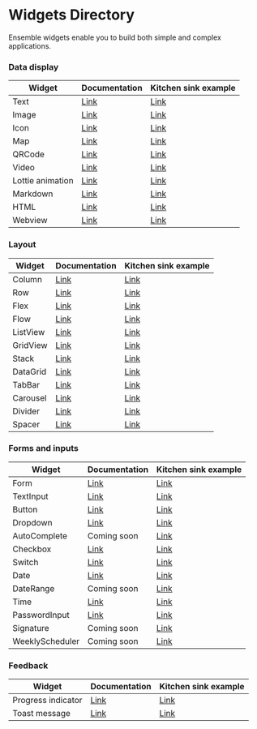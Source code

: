# Widgets Directory

Ensemble widgets enable you to build both simple and complex applications.

### Data display

| Widget           | Documentation                      | Kitchen sink example                                                                                                       |
| ---------------- | ---------------------------------- | -------------------------------------------------------------------------------------------------------------------------- |
| Text             | [Link](/widget-reference/text)     | [Link](https://studio.ensembleui.com/app/e24402cb-75e2-404c-866c-29e6c3dd7992/screen/c87f8b09-58e2-4c2f-99a1-cbbe9e25e9a5) |
| Image            | [Link](/widget-reference/Image)    | [Link](https://studio.ensembleui.com/app/e24402cb-75e2-404c-866c-29e6c3dd7992/screen/7c7a3ffe-68ef-4e99-b9d1-4b5cee166233) |
| Icon             | [Link](/widget-reference/Icon)     | [Link](https://studio.ensembleui.com/app/e24402cb-75e2-404c-866c-29e6c3dd7992/screen/e7c686f5-b8a2-4670-9e6e-8fdb0fea768e) |
| Map              | [Link](/widget-reference/Map)      | [Link](https://studio.ensembleui.com/app/e24402cb-75e2-404c-866c-29e6c3dd7992/screen/36e52d1a-39c5-4a6b-b064-2be6cfe3cf7b) |
| QRCode           | [Link](/widget-reference/qrcode)   | [Link](https://studio.ensembleui.com/app/e24402cb-75e2-404c-866c-29e6c3dd7992/screen/f4921ba2-9f3d-4c33-8848-4df29a5e7a4d) |
| Video            | [Link](/widget-reference/video)    | [Link](https://studio.ensembleui.com/app/e24402cb-75e2-404c-866c-29e6c3dd7992/screen/fce92bbb-af8e-403d-bf2d-c10926cc89a0) |
| Lottie animation | [Link](/widget-reference/lottie)   | [Link](https://studio.ensembleui.com/app/e24402cb-75e2-404c-866c-29e6c3dd7992/screen/576f3004-83e6-429d-b256-628d85e05f7f) |
| Markdown         | [Link](/widget-reference/markdown) | [Link](https://studio.ensembleui.com/app/e24402cb-75e2-404c-866c-29e6c3dd7992/screen/6b6d9c3d-359b-4768-99a5-3f087a64387c) |
| HTML             | [Link](/widget-reference/html)     | [Link](https://studio.ensembleui.com/app/e24402cb-75e2-404c-866c-29e6c3dd7992/screen/ZhTBody9YozadVvTlhW0)                 |
| Webview          | [Link](/widget-reference/webview)  | [Link](https://studio.ensembleui.com/app/e24402cb-75e2-404c-866c-29e6c3dd7992/screen/22c8d57d-a906-4d11-873d-161fd6c56c0a) |

### Layout

| Widget   | Documentation                      | Kitchen sink example                                                                                                       |
| -------- | ---------------------------------- | -------------------------------------------------------------------------------------------------------------------------- |
| Column   | [Link](/widget-reference/column)   | [Link](https://studio.ensembleui.com/app/e24402cb-75e2-404c-866c-29e6c3dd7992/screen/90a8e4df-5eab-4473-ba10-2ecffc9596b0) |
| Row      | [Link](/widget-reference/row)      | [Link](https://studio.ensembleui.com/app/e24402cb-75e2-404c-866c-29e6c3dd7992/screen/4bd0d453-c243-429d-a562-93cbc9db38e3) |
| Flex     | [Link](/widget-reference/flex)     | [Link](https://studio.ensembleui.com/app/e24402cb-75e2-404c-866c-29e6c3dd7992/screen/R3KgxV3UPWb4TjoiPI0U)                 |
| Flow     | [Link](/widget-reference/flow)     | [Link](https://studio.ensembleui.com/app/e24402cb-75e2-404c-866c-29e6c3dd7992/screen/3e901fb8-a0e8-4f52-979b-7f5f2547e650) |
| ListView | [Link](/widget-reference/listview) | [Link](https://studio.ensembleui.com/app/e24402cb-75e2-404c-866c-29e6c3dd7992/screen/w0Wmu9ZMP4csk7IELSx3)                 |
| GridView | [Link](/widget-reference/gridview) | [Link](https://studio.ensembleui.com/app/e24402cb-75e2-404c-866c-29e6c3dd7992/screen/DX5j2WVQFabmxD9FCD5h)                 |
| Stack    | [Link](/widget-reference/stack)    | [Link](https://studio.ensembleui.com/app/e24402cb-75e2-404c-866c-29e6c3dd7992/screen/572ecf3b-b9f2-46f4-960f-ff438e5fa1dc) |
| DataGrid | [Link](/widget-reference/datagrid) | [Link](https://studio.ensembleui.com/app/e24402cb-75e2-404c-866c-29e6c3dd7992/screen/c5940e18-f2c1-4318-8e68-a678a6ae7247) |
| TabBar   | [Link](/widget-reference/tabbar)   | [Link](https://studio.ensembleui.com/app/e24402cb-75e2-404c-866c-29e6c3dd7992/screen/cebd491d-7d90-43f4-9f17-b8575de441ca) |
| Carousel | [Link](/widget-reference/carousel) | [Link](https://studio.ensembleui.com/app/e24402cb-75e2-404c-866c-29e6c3dd7992/screen/2e1d88b1-f281-4c2c-9bb1-bd18016d2b8c) |
| Divider  | [Link](/widget-reference/divider)  | [Link](https://studio.ensembleui.com/app/e24402cb-75e2-404c-866c-29e6c3dd7992/screen/4a893a2e-5bde-400c-b974-b25b497d31a5) |
| Spacer   | [Link](/widget-reference/spacer)   | [Link](https://studio.ensembleui.com/app/e24402cb-75e2-404c-866c-29e6c3dd7992/screen/1d7e42a9-5bbc-4b4b-9a02-8c102234ee05) |

### Forms and inputs

| Widget          | Documentation                           | Kitchen sink example                                                                                                       |
| --------------- | --------------------------------------- | -------------------------------------------------------------------------------------------------------------------------- |
| Form            | [Link](/widget-reference/form)          | [Link](https://studio.ensembleui.com/app/e24402cb-75e2-404c-866c-29e6c3dd7992/screen/3107baf6-dfc3-42cd-b617-61c37b31f31e) |
| TextInput       | [Link](/widget-reference/textinput)     | [Link](https://studio.ensembleui.com/app/e24402cb-75e2-404c-866c-29e6c3dd7992/screen/abc081b1-bcb4-4db6-ae55-7987cb6c418e) |
| Button          | [Link](/widget-reference/button)        | [Link](https://studio.ensembleui.com/app/e24402cb-75e2-404c-866c-29e6c3dd7992/screen/09c1087b-f9ee-4a8c-9286-e0e881184c07) |
| Dropdown        | [Link](/widget-reference/dropdown)      | [Link](https://studio.ensembleui.com/app/e24402cb-75e2-404c-866c-29e6c3dd7992/screen/fb8d28a2-834e-40a9-8419-155272fb0191) |
| AutoComplete    | Coming soon                             | [Link](https://studio.ensembleui.com/app/e24402cb-75e2-404c-866c-29e6c3dd7992/screen/3tBTU9CUTu0IegpytNYa)                 |
| Checkbox        | [Link](/widget-reference/checkbox)      | [Link](https://studio.ensembleui.com/app/e24402cb-75e2-404c-866c-29e6c3dd7992/screen/21f43d9b-db21-40fe-9c2f-806267e6c412) |
| Switch          | [Link](/widget-reference/switch)        | [Link](https://studio.ensembleui.com/app/e24402cb-75e2-404c-866c-29e6c3dd7992/screen/3f4ba37a-0e6a-46a1-9b78-e4e04c84937d) |
| Date            | [Link](/widget-reference/date)          | [Link](https://studio.ensembleui.com/app/e24402cb-75e2-404c-866c-29e6c3dd7992/screen/e7zOy8oX5dxQU7kD5IO4)                 |
| DateRange       | Coming soon                             | [Link](https://studio.ensembleui.com/app/e24402cb-75e2-404c-866c-29e6c3dd7992/screen/b45c5576-ec22-4b04-832f-6dd7571dd20f) |
| Time            | [Link](/widget-reference/time)          | [Link](https://studio.ensembleui.com/app/e24402cb-75e2-404c-866c-29e6c3dd7992/screen/yNHLPObY1wWgCpg0sgoW)                 |
| PasswordInput   | [Link](/widget-reference/passwordinput) | [Link](https://studio.ensembleui.com/app/e24402cb-75e2-404c-866c-29e6c3dd7992/screen/218fa244-f0cd-4d17-91e6-7c099bbedede) |
| Signature       | Coming soon                             | [Link](https://studio.ensembleui.com/app/e24402cb-75e2-404c-866c-29e6c3dd7992/screen/70eb8a13-e7df-4778-b7e6-57df17b032a0) |
| WeeklyScheduler | Coming soon                             | [Link](https://studio.ensembleui.com/app/e24402cb-75e2-404c-866c-29e6c3dd7992/screen/244ce957-98ed-4db8-a5a7-ee587d6dfe0b) |

### Feedback

| Widget             | Documentation                                                     | Kitchen sink example                                                                                                       |
| ------------------ | ----------------------------------------------------------------- | -------------------------------------------------------------------------------------------------------------------------- |
| Progress indicator | [Link](/widget-reference/progressindicator)                       | [Link](https://studio.ensembleui.com/app/e24402cb-75e2-404c-866c-29e6c3dd7992/screen/c2c248f2-a289-40d3-acd5-65a1a7f3c5a2) |
| Toast message      | [Link](/build/make-it-interactive/actions-and-events/6-showToast) | [Link](https://studio.ensembleui.com/app/e24402cb-75e2-404c-866c-29e6c3dd7992/screen/9a576805-019a-4bd3-953f-3c623fbfb905) |
